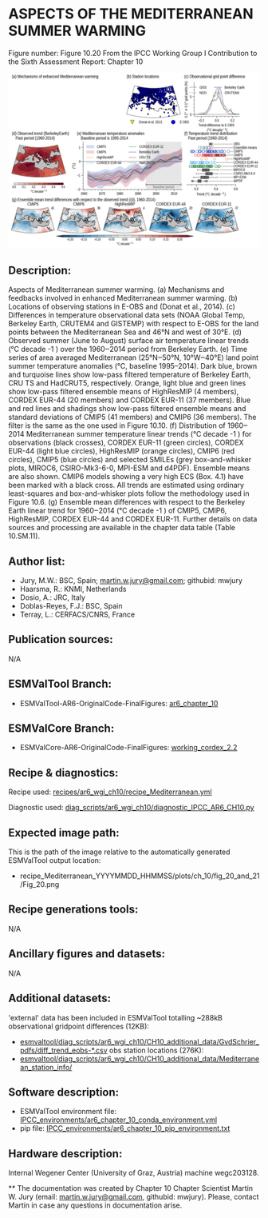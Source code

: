 ASPECTS OF THE MEDITERRANEAN SUMMER WARMING
===========================================

Figure number: Figure 10.20
From the IPCC Working Group I Contribution to the Sixth Assessment Report: Chapter 10

![Figure 10.20](../images/ar6_wg1_chap10_figure10_20_Mediterranean_past.png?raw=true)


Description:
------------
Aspects of Mediterranean summer warming. (a) Mechanisms and feedbacks involved in enhanced Mediterranean summer warming. (b) Locations of observing stations in E-OBS and (Donat et al., 2014). (c) Differences in temperature observational data sets (NOAA Global Temp, Berkeley Earth, CRUTEM4 and GISTEMP) with respect to E-OBS for the land points between the Mediterranean Sea and 46°N and west of 30°E. (d) Observed summer (June to August) surface air temperature linear trends (°C decade -1 ) over the 1960‒2014 period from Berkeley Earth. (e) Time series of area averaged Mediterranean (25°N‒50°N, 10°W‒40°E) land point summer temperature anomalies (°C, baseline 1995–2014). Dark blue, brown and turquoise lines show low-pass filtered temperature of Berkeley Earth, CRU TS and HadCRUT5, respectively. Orange, light blue and green lines show low-pass filtered ensemble means of HighResMIP (4 members), CORDEX EUR-44 (20 members) and CORDEX EUR-11 (37 members). Blue and red lines and shadings show low-pass filtered ensemble means and standard deviations of CMIP5 (41 members) and CMIP6 (36 members). The filter is the same as the one used in Figure 10.10. (f) Distribution of 1960‒2014 Mediterranean summer temperature linear trends (°C decade -1 ) for observations (black crosses), CORDEX EUR-11 (green circles), CORDEX EUR-44 (light blue circles), HighResMIP (orange circles), CMIP6 (red circles), CMIP5 (blue circles) and selected SMILEs (grey box-and-whisker plots, MIROC6, CSIRO-Mk3-6-0, MPI-ESM and d4PDF). Ensemble means are also shown. CMIP6 models showing a very high ECS (Box. 4.1) have been marked with a black cross. All trends are estimated using ordinary least-squares and box-and-whisker plots follow the methodology used in Figure 10.6. (g) Ensemble mean differences with respect to the Berkeley Earth linear trend for 1960‒2014 (°C decade -1 ) of CMIP5, CMIP6, HighResMIP, CORDEX EUR-44 and CORDEX EUR-11. Further details on data sources and processing are available in the chapter data table (Table 10.SM.11).


Author list:
------------
- Jury, M.W.: BSC, Spain; martin.w.jury@gmail.com; githubid: mwjury
- Haarsma, R.: KNMI, Netherlands
- Dosio, A.: JRC, Italy
- Doblas-Reyes, F.J.: BSC, Spain
- Terray, L.: CERFACS/CNRS, France


Publication sources:
--------------------
N/A


ESMValTool Branch:
------------------
- ESMValTool-AR6-OriginalCode-FinalFigures: [ar6_chapter_10](https://github.com/ESMValGroup/ESMValTool-AR6-OriginalCode-FinalFigures/tree/ar6_chapter_10)


ESMValCore Branch:
------------------
- ESMValCore-AR6-OriginalCode-FinalFigures: [working_cordex_2.2](https://github.com/ESMValGroup/ESMValCore-AR6-OriginalCode-FinalFigures/tree/working_cordex_2.2)


Recipe & diagnostics:
---------------------
Recipe used: [recipes/ar6_wgi_ch10/recipe_Mediterranean.yml](https://github.com/ESMValGroup/ESMValTool-AR6-OriginalCode-FinalFigures/blob/ar6_chapter_10/esmvaltool/recipes/ar6_wgi_ch10/recipe_Mediterranean.yml)

Diagnostic used: [diag_scripts/ar6_wgi_ch10/diagnostic_IPCC_AR6_CH10.py](https://github.com/ESMValGroup/ESMValTool-AR6-OriginalCode-FinalFigures/blob/ar6_chapter_10/esmvaltool/diag_scripts/ar6_wgi_ch10/diagnostic_IPCC_AR6_CH10.py)


Expected image path:
--------------------
This is the path of the image relative to the automatically generated ESMValTool output location:
- recipe_Mediterranean_YYYYMMDD_HHMMSS/plots/ch_10/fig_20_and_21/Fig_20.png


Recipe generations tools:
-------------------------
N/A


Ancillary figures and datasets:
-------------------------------
N/A


Additional datasets:
--------------------
'external' data has been included in ESMValTool totalling ~288kB
observational gridpoint differences (12KB):
- [esmvaltool/diag_scripts/ar6_wgi_ch10/CH10_additional_data/GvdSchrier_pdfs/diff_trend_eobs-*.csv](https://github.com/ESMValGroup/ESMValTool-AR6-OriginalCode-FinalFigures/tree/ar6_chapter_10/esmvaltool/diag_scripts/ar6_wgi_ch10/CH10_additional_data)
obs station locations (276K):
- [esmvaltool/diag_scripts/ar6_wgi_ch10/CH10_additional_data/Mediterranean_station_info/](https://github.com/ESMValGroup/ESMValTool-AR6-OriginalCode-FinalFigures/tree/ar6_chapter_10/esmvaltool/diag_scripts/ar6_wgi_ch10/CH10_additional_data)


Software description:
---------------------
- ESMValTool environment file: [IPCC_environments/ar6_chapter_10_conda_environment.yml](https://github.com/ESMValGroup/ESMValTool-AR6-OriginalCode-FinalFigures/blob/main/IPCC_environments/ar6_chap_3_fig_3_10_conda_environment.yml)
- pip file: [IPCC_environments/ar6_chapter_10_pip_environment.txt](https://github.com/ESMValGroup/ESMValTool-AR6-OriginalCode-FinalFigures/blob/main/IPCC_environments/ar6_chapter_10_pip_environment.txt)


Hardware description:
---------------------
Internal Wegener Center (University of Graz, Austria) machine wegc203128.

** The documentation was created by Chapter 10 Chapter Scientist Martin W. Jury (email: martin.w.jury@gmail.com, githubid: mwjury). Please, contact Martin in case any questions in documentation arise.